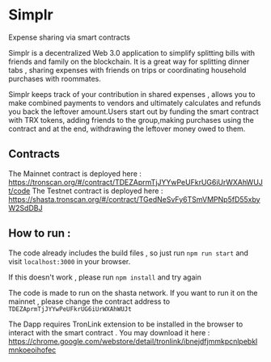 # Simplr

Expense sharing via smart contracts



Simplr is a decentralized Web 3.0 application to simplify splitting bills with friends and family on the blockchain. It is a great way for splitting dinner tabs , sharing expenses with friends on trips or coordinating household purchases with roommates.

Simplr keeps track of your contribution in shared expenses , allows you to make combined payments to vendors and ultimately calculates and refunds you back the leftover amount.Users start out by funding the smart contract with TRX tokens, adding friends to the group,making purchases using the contract and at the end, withdrawing the leftover money owed to them.


## Contracts 

The Mainnet contract is deployed here : https://tronscan.org/#/contract/TDEZAprmTjJYYwPeUFkrUG6iUrWXAhWUJt/code
The Testnet contract is deployed here : https://shasta.tronscan.org/#/contract/TGedNeSvFy6TSmVMPNp5fD55xbyW2SdDBJ

## How to run :

The code already includes the build files , so just run `npm run start` and visit `localhost:3000` in your browser.

If this doesn't work , please run `npm install` and try again

The code is made to run on the shasta network. If you want to run it on the mainnet , please change the contract address to `TDEZAprmTjJYYwPeUFkrUG6iUrWXAhWUJt`

The Dapp requires TronLink extension to be installed in the browser to interact with the smart contract . You may download it here : https://chrome.google.com/webstore/detail/tronlink/ibnejdfjmmkpcnlpebklmnkoeoihofec

